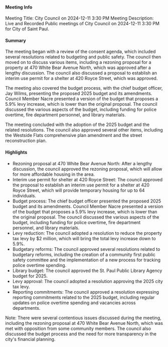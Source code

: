 #### Meeting Info
Meeting Title: City Council on 2024-12-11 3:30 PM
Meeting Description: Live and Recorded Public meetings of City Council on 2024-12-11 3:30 PM for City of Saint Paul.

#### Summary

The meeting began with a review of the consent agenda, which included several resolutions related to budgeting and public safety. The council then moved on to discuss various items, including a rezoning proposal for a property at 470 White Bear Avenue North, which was approved after a lengthy discussion. The council also discussed a proposal to establish an interim use permit for a shelter at 420 Royce Street, which was approved.

The meeting also covered the budget process, with the chief budget officer, Jay Wilms, presenting the proposed 2025 budget and its amendments. Council Member Nacre presented a version of the budget that proposes a 5.9% levy increase, which is lower than the original proposal. The council discussed the various aspects of the budget, including funding for police overtime, fire department personnel, and library materials.

The meeting concluded with the adoption of the 2025 budget and the related resolutions. The council also approved several other items, including the Westside Flats comprehensive plan amendment and the street reconstruction plan.

#### Highlights

* Rezoning proposal at 470 White Bear Avenue North: After a lengthy discussion, the council approved the rezoning proposal, which will allow for more affordable housing in the area.
* Interim use permit for shelter at 420 Royce Street: The council approved the proposal to establish an interim use permit for a shelter at 420 Royce Street, which will provide temporary housing for up to 64 individuals.
* Budget process: The chief budget officer presented the proposed 2025 budget and its amendments. Council Member Nacre presented a version of the budget that proposes a 5.9% levy increase, which is lower than the original proposal. The council discussed the various aspects of the budget, including funding for police overtime, fire department personnel, and library materials.
* Levy reduction: The council adopted a resolution to reduce the property tax levy by $2 million, which will bring the total levy increase down to 5.9%.
* Budgetary reforms: The council approved several resolutions related to budgetary reforms, including the creation of a community first public safety committee and the implementation of a new process for tracking police overtime spending.
* Library budget: The council approved the St. Paul Public Library Agency budget for 2025.
* Levy approval: The council adopted a resolution approving the 2025 city tax levy.
* Reporting commitments: The council approved a resolution expressing reporting commitments related to the 2025 budget, including regular updates on police overtime spending and vacancies across departments.

Note: There were several contentious issues discussed during the meeting, including the rezoning proposal at 470 White Bear Avenue North, which was met with opposition from some community members. The council also discussed the budget process and the need for more transparency in the city's financial planning.

